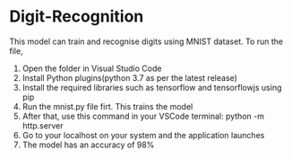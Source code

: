 # Digit-Recognition
This model can train and recognise digits using MNIST dataset.
To run the file,
1. Open the folder in Visual Studio Code
2. Install Python plugins(python 3.7 as per the latest release)
3. Install the required libraries such as tensorflow and tensorflowjs using pip
4. Run the mnist.py file firt. This trains the model
5. After that, use this command in your VSCode terminal:  python -m http.server
6. Go to your localhost on your system and the application launches
7. The model has an accuracy of 98%
